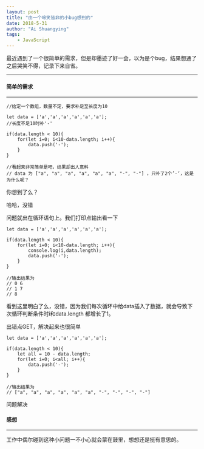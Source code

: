 ```yaml
---
layout: post
title: "由一个啼笑皆非的小bug想到的"
date: 2018-5-31
author: "Ai Shuangying"
tags:
	- JavaScript
---
```



最近遇到了一个很简单的需求，但是却墨迹了好一会，以为是个bug，结果想通了之后哭笑不得，记录下来自省。

----------


#### 简单的需求
-------------

```
//给定一个数组，数量不定，要求补足至长度为10

let data = ['a','a','a','a','a','a'];
//长度不足10时补'-'

if(data.length < 10){
    for(let i=0; i<10-data.length; i++){
        data.push('-');
    }
}

//看起来非常简单是吧，结果却出人意料
// data 为 ["a", "a", "a", "a", "a", "a", "-", "-"] ，只补了2个’-‘，这是为什么呢？

```

你想到了么？

哈哈，没错

问题就出在循环语句上。我们打印点输出看一下

```
let data = ['a','a','a','a','a','a'];

if(data.length < 10){
    for(let i=0; i<10-data.length; i++){
        console.log(i,data.length);
        data.push('-');
    }
}

//输出结果为
// 0 6
// 1 7
// 8

```

看到这里明白了么，没错，因为我们每次循环中给data插入了数据，就会导致下次循环判断条件时i和data.length 都增长了1。

出错点GET，解决起来也很简单

```
let data = ['a','a','a','a','a','a'];

if(data.length < 10){
    let all = 10 - data.length;
    for(let i=0; i<all; i++){
        data.push('-');
    }
}

//输出结果为
// ["a", "a", "a", "a", "a", "a", "-", "-", "-", "-"]

```

问题解决

#### 感想
-------------

工作中偶尔碰到这种小问题一不小心就会蒙在鼓里，想想还是挺有意思的。